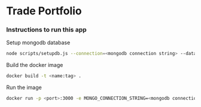 # Trade Portfolio

### Instructions to run this app

Setup mongodb database
```bash
node scripts/setupdb.js --connection=<mongodb connection string> --database=<database name>
```

Build the docker image
```bash
docker build -t <name:tag> .
```

Run the image
```bash
docker run -p <port>:3000 -e MONGO_CONNECTION_STRING=<mongodb connection string> -e MONGO_DB_NAME=<database name> -d <name:tag>
```